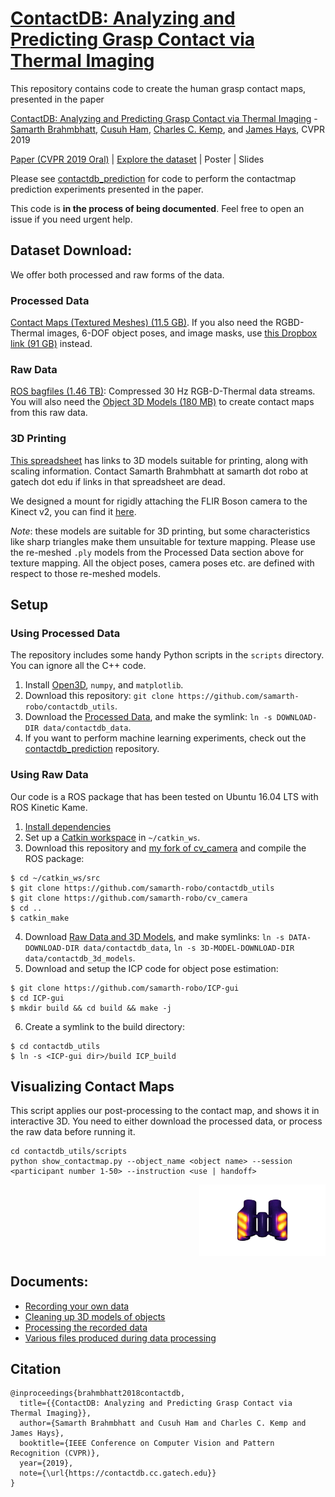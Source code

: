 # [ContactDB: Analyzing and Predicting Grasp Contact via Thermal Imaging](https://contactdb.cc.gatech.edu)
This repository contains code to create the human grasp contact maps, presented in the paper 

[ContactDB: Analyzing and Predicting Grasp Contact via Thermal Imaging](https://contactdb.cc.gatech.edu) - [Samarth Brahmbhatt](https://samarth-robo.github.io/), [Cusuh Ham](https://cusuh.github.io/), [Charles C. Kemp](http://ckemp.bme.gatech.edu/), and [James Hays](https://www.cc.gatech.edu/~hays/), CVPR 2019

[Paper (CVPR 2019 Oral)](https://arxiv.org/abs/1904.06830) | [Explore the dataset](https://contactdb.cc.gatech.edu/contactdb_explorer.html) | Poster | Slides

Please see [contactdb_prediction](https://github.com/samarth-robo/contactdb_prediction) for code to perform the contactmap prediction experiments presented in the paper.

This code is **in the process of being documented**. Feel free to open an issue if you need urgent help.

## Dataset Download:
We offer both processed and raw forms of the data.
### Processed Data
[Contact Maps (Textured Meshes) (11.5 GB)](https://www.dropbox.com/sh/gzwk21ssod63xdl/AAAJ5StPMS2eid2MnZddBGsca?dl=0). If you also need the RGBD-Thermal images, 6-DOF object poses, and image masks, use [this Dropbox link (91 GB)](https://www.dropbox.com/sh/yjp1s73ollrfafi/AAATWS-1l-MzUcNtahR36fB-a?dl=0) instead.
### Raw Data
[ROS bagfiles (1.46 TB)](https://www.dropbox.com/sh/hn90i9qglddnfpb/AABfB3pd34nkEF7_usktvVLMa?dl=0): Compressed 30 Hz RGB-D-Thermal data streams. You will also need the [Object 3D Models (180 MB)](https://www.dropbox.com/sh/5rnxri7dzh9ciy3/AABXgwqpmBtlXgQc8aWBVl8aa?dl=0) to create contact maps from this raw data.
### 3D Printing
[This spreadsheet](https://docs.google.com/spreadsheets/d/1v1BqZJOKQ0chPYkBFVJvfToLU7KWs-2RRb2tsJ5IDP8/edit?usp=sharing) has
links to 3D models suitable for printing, along with scaling information. Contact Samarth Brahmbhatt at samarth dot robo at gatech dot edu if links in that spreadsheet are dead.

We designed a mount for rigidly attaching the FLIR Boson camera to the Kinect v2, you can find it
[here](https://drive.google.com/file/d/1b-jSd6bSO9J4HP4xitSNaxbpIfzsovN8/view?usp=sharing).

*Note*: these models are suitable for 3D printing, but some characteristics like sharp triangles make them unsuitable for texture mapping. Please use the re-meshed `.ply` models from the Processed Data section above for texture mapping. All the object poses, camera poses etc. are defined with respect to those re-meshed models.

## Setup
### Using Processed Data
The repository includes some handy Python scripts in the `scripts` directory. You can ignore all the C++ code.
1. Install [Open3D](http://www.open3d.org/docs/getting_started.html), `numpy`, and `matplotlib`.
2. Download this repository: `git clone https://github.com/samarth-robo/contactdb_utils`.
3. Download the [Processed Data](#processed-data), and make the symlink: `ln -s DOWNLOAD-DIR data/contactdb_data`.
4. If you want to perform machine learning experiments, check out the [contactdb_prediction](https://github.com/samarth-robo/contactdb_prediction) repository.
### Using Raw Data
Our code is a ROS package that has been tested on Ubuntu 16.04 LTS with ROS Kinetic Kame.
1. [Install dependencies](docs/deps.md)
2. Set up a [Catkin workspace](http://wiki.ros.org/catkin/Tutorials/create_a_workspace) in `~/catkin_ws`.
3. Download this repository and [my fork of cv_camera](https://github.com/samarth-robo/cv_camera) and compile the ROS package:
```
$ cd ~/catkin_ws/src
$ git clone https://github.com/samarth-robo/contactdb_utils
$ git clone https://github.com/samarth-robo/cv_camera
$ cd ..
$ catkin_make
```
4. Download [Raw Data and 3D Models](#raw-data), and make symlinks:
`ln -s DATA-DOWNLOAD-DIR data/contactdb_data`, `ln -s 3D-MODEL-DOWNLOAD-DIR data/contactdb_3d_models`.
5. Download and setup the ICP code for object pose estimation:
```
$ git clone https://github.com/samarth-robo/ICP-gui
$ cd ICP-gui
$ mkdir build && cd build && make -j
```
6. Create a symlink to the build directory:
```
$ cd contactdb_utils
$ ln -s <ICP-gui dir>/build ICP_build
```

## Visualizing Contact Maps
This script applies our post-processing to the contact map, and shows it in interactive 3D. You need to either download the processed data, or process the raw data before running it.
```
cd contactdb_utils/scripts
python show_contactmap.py --object_name <object name> --session <participant number 1-50> --instruction <use | handoff>
```
<img src="contactmap_example.gif" style="display: block;margin-left: auto;,margin-right: auto;width: 40%"></img>

## Documents:
- [Recording your own data](docs/recording_steps.md)
- [Cleaning up 3D models of objects](docs/3d_model_cleaning.md)
- [Processing the recorded data](docs/processing_steps.md)
- [Various files produced during data processing](docs/data_files.md)

## Citation
```
@inproceedings{brahmbhatt2018contactdb,
  title={{ContactDB: Analyzing and Predicting Grasp Contact via Thermal Imaging}},
  author={Samarth Brahmbhatt and Cusuh Ham and Charles C. Kemp and James Hays},
  booktitle={IEEE Conference on Computer Vision and Pattern Recognition (CVPR)},
  year={2019},
  note={\url{https://contactdb.cc.gatech.edu}}
}
```
